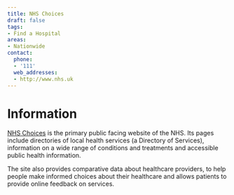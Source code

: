```yaml
---
title: NHS Choices
draft: false
tags:
- Find a Hospital
areas:
- Nationwide
contact:
  phone:
  - '111'
  web_addresses:
  - http://www.nhs.uk
---
```


# Information

[NHS Choices](www.nhs.uk) is the primary public facing website of the NHS. Its pages include
directories of local health services (a Directory of Services), information on
a wide range of conditions and treatments and accessible public health
information.

The site also provides comparative data about healthcare providers, to help
people make informed choices about their healthcare and allows patients to
provide online feedback on services.

